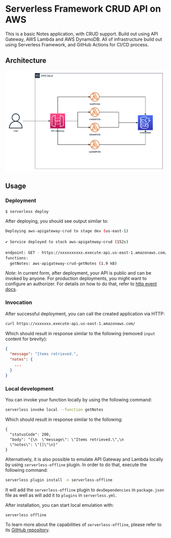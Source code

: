 # Serverless Framework CRUD API on AWS

This is a basic Notes application, with CRUD support. Build out using API Gateway, AWS Lambda and AWS DynamoDB. All of infrastructure build out using Serverless Framework, and GitHub Actions for CI/CD process.

## Architecture

![img](images/crud-api.png "Architecture")


## Usage

### Deployment

```
$ serverless deploy
```

After deploying, you should see output similar to:

```bash
Deploying aws-apigateway-crud to stage dev (us-east-1)

✔ Service deployed to stack aws-apigateway-crud (152s)

endpoint: GET - https://xxxxxxxxxx.execute-api.us-east-1.amazonaws.com/
functions:
  getNotes: aws-apigateway-crud-getNotes (1.9 kB)
```

_Note_: In current form, after deployment, your API is public and can be invoked by anyone. For production deployments, you might want to configure an authorizer. For details on how to do that, refer to [http event docs](https://www.serverless.com/framework/docs/providers/aws/events/apigateway/).

### Invocation

After successful deployment, you can call the created application via HTTP:

```bash
curl https://xxxxxxx.execute-api.us-east-1.amazonaws.com/
```

Which should result in response similar to the following (removed `input` content for brevity):

```json
{
  "message": "Items retrieved.",
  "notes": {
    ...
  }
}
```

### Local development

You can invoke your function locally by using the following command:

```bash
serverless invoke local --function getNotes
```

Which should result in response similar to the following:

```
{
  "statusCode": 200,
  "body": "{\n  \"message\": \"Items retrieved.\",\n  
  \"notes\": \"[]\"\n}"
}
```


Alternatively, it is also possible to emulate API Gateway and Lambda locally by using `serverless-offline` plugin. In order to do that, execute the following command:

```bash
serverless plugin install -n serverless-offline
```

It will add the `serverless-offline` plugin to `devDependencies` in `package.json` file as well as will add it to `plugins` in `serverless.yml`.

After installation, you can start local emulation with:

```
serverless offline
```

To learn more about the capabilities of `serverless-offline`, please refer to its [GitHub repository](https://github.com/dherault/serverless-offline).
